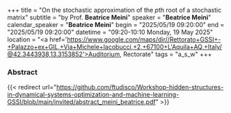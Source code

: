 +++
title = "On the stochastic approximation of the $p$th root of a stochastic matrix"
subtitle = "by Prof. **Beatrice Meini**"
speaker = "**Beatrice Meini**"
calendar_speaker = "<strong>Beatrice Meini</strong>"
begin = "2025/05/19  09:20:00"
end = "2025/05/19  09:20:00"
datetime = "09:20-10:10 Monday, 19 May 2025"
location = "<a href='https://www.google.com/maps/dir//Rettorato+GSSI+-+Palazzo+ex+GIL,+Via+Michele+Iacobucci,+2,+67100+L'Aquila+AQ,+Italy/@42.3443938,13.3153852'>Auditorium, Rectorate</a>"
tags = "a_s_w"
+++

### Abstract
{{< redirect url="https://github.com/ftudisco/Workshop-hidden-structures-in-dynamical-systems-optimization-and-machine-learning-GSSI/blob/main/invited/abstract_meini_beatrice.pdf" >}}

